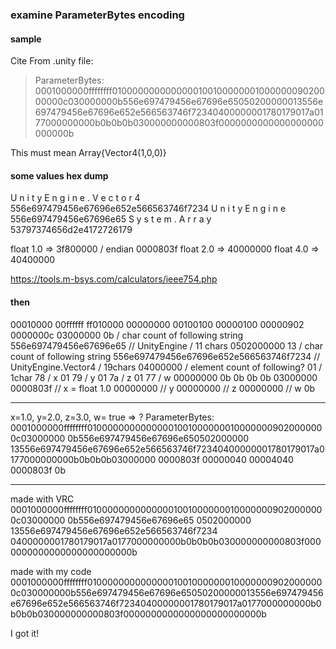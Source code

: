 
### examine ParameterBytes encoding

#### sample
Cite From .unity file:

> ParameterBytes: 0001000000ffffffff010000000000000010010000000100000009020000000c030000000b556e697479456e67696e65050200000013556e697479456e67696e652e566563746f72340400000001780179017a0177000000000b0b0b0b030000000000803f0000000000000000000000000b

This must mean Array{Vector4(1,0,0)} 

#### some values hex dump

U n i t y E n g i n e . V e c t o r 4
556e697479456e67696e652e566563746f7234
U n i t y E n g i n e 
556e697479456e67696e65
S y s t e m . A r r a y
53797374656d2e4172726179

float 1.0 => 3f800000 / endian 0000803f 
float 2.0 => 40000000
float 4.0 => 40400000

https://tools.m-bsys.com/calculators/ieee754.php


#### then

00010000
00ffffff
ff010000
00000000
00100100
00000100
00000902
0000000c
03000000
0b / char count of following string
556e697479456e67696e65  // UnityEngine / 11 chars
0502000000
13 / char count of following string
556e697479456e67696e652e566563746f7234 // UnityEngine.Vector4 / 19chars
04000000  / element count of following?
01 / 1char
78 / x
01
79 / y
01
7a / z
01
77 / w
00000000
0b
0b
0b
0b
03000000
0000803f // x = float 1.0
00000000 // y 
00000000 // z
00000000 // w
0b

-------
x=1.0, y=2.0, z=3.0, w= true => ?
ParameterBytes: 0001000000ffffffff010000000000000010010000000100000009020000000c03000000
0b556e697479456e67696e650502000000
13556e697479456e67696e652e566563746f72340400000001780179017a0177000000000b0b0b0b03000000
0000803f
00000040
00004040
0000803f
0b
      
-----

made with VRC
0001000000ffffffff010000000000000010010000000100000009020000000c03000000
0b556e697479456e67696e65
0502000000
13556e697479456e67696e652e566563746f7234
0400000001780179017a0177000000000b0b0b0b030000000000803f0000000000000000000000000b

made with my code
0001000000ffffffff010000000000000010010000000100000009020000000c030000000b556e697479456e67696e65050200000013556e697479456e67696e652e566563746f72340400000001780179017a0177000000000b0b0b0b030000000000803f0000000000000000000000000b

I got it!

